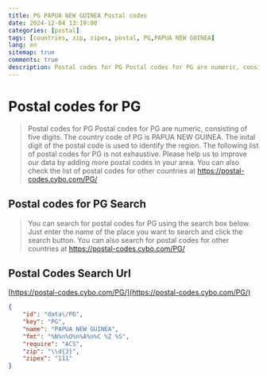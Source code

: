 ```yaml
---
title: PG PAPUA NEW GUINEA Postal codes 
date: 2024-12-04 13:19:00
categories: [postal]
tags: [countries, zip, zipex, postal, PG,PAPUA NEW GUINEA]
lang: en
sitemap: true
comments: true
description: Postal codes for PG Postal codes for PG are numeric, consisting of five digits. The country code of PG is PAPUA NEW GUINEA. The inital digit of the postal code is used to identify the region. The following list of postal codes for PG is not exhaustive. Please help us to improve our data by adding more postal codes in your area. You can also check the list of postal codes for other countries at https://postal-codes.cybo.com/PG/
---
```


# Postal codes for PG
> Postal codes for PG Postal codes for PG are numeric, consisting of five digits. The country code of PG is PAPUA NEW GUINEA. The inital digit of the postal code is used to identify the region. The following list of postal codes for PG is not exhaustive. Please help us to improve our data by adding more postal codes in your area. You can also check the list of postal codes for other countries at https://postal-codes.cybo.com/PG/

## Postal codes for PG Search 
> You can search for postal codes for PG using the search box below. Just enter the name of the place you want to search and click the search button. You can also search for postal codes for other countries at https://postal-codes.cybo.com/PG/

## Postal Codes Search Url

[https://postal-codes.cybo.com/PG/](https://postal-codes.cybo.com/PG/)
```json
{
    "id": "data\/PG",
    "key": "PG",
    "name": "PAPUA NEW GUINEA",
    "fmt": "%N%n%O%n%A%n%C %Z %S",
    "require": "ACS",
    "zip": "\\d{3}",
    "zipex": "111"
}
```
